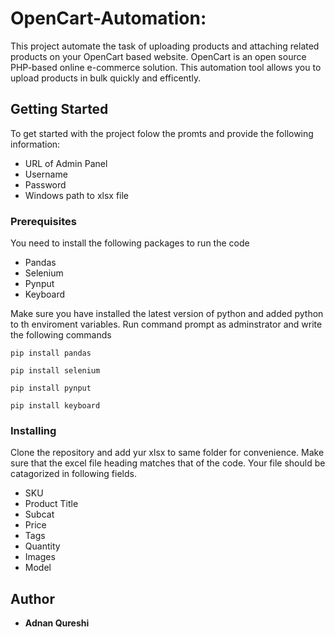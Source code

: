 # OpenCart-Automation:

This project automate the task of uploading products and attaching related products on your OpenCart based website. OpenCart is an open source PHP-based online e-commerce solution. This automation tool allows you to upload products in bulk quickly and efficently.

## Getting Started
To get started with the project folow the promts and provide the following information:

* URL of Admin Panel
* Username
* Password
* Windows path to xlsx file 

### Prerequisites

You need to install the following packages to run the code

* Pandas
* Selenium
* Pynput
* Keyboard

Make sure you have installed the latest version of python and added python to th enviroment variables. Run command prompt as adminstrator and write the following commands

```
pip install pandas
```
```
pip install selenium
```
```
pip install pynput
```
```
pip install keyboard
```

### Installing

Clone the repository and add yur xlsx to same folder for convenience. Make sure that the excel file heading matches that of the code. Your file should be catagorized in following fields. 

* SKU
* Product Title
* Subcat
* Price
* Tags
* Quantity
* Images
* Model

## Author

* **Adnan Qureshi** 

